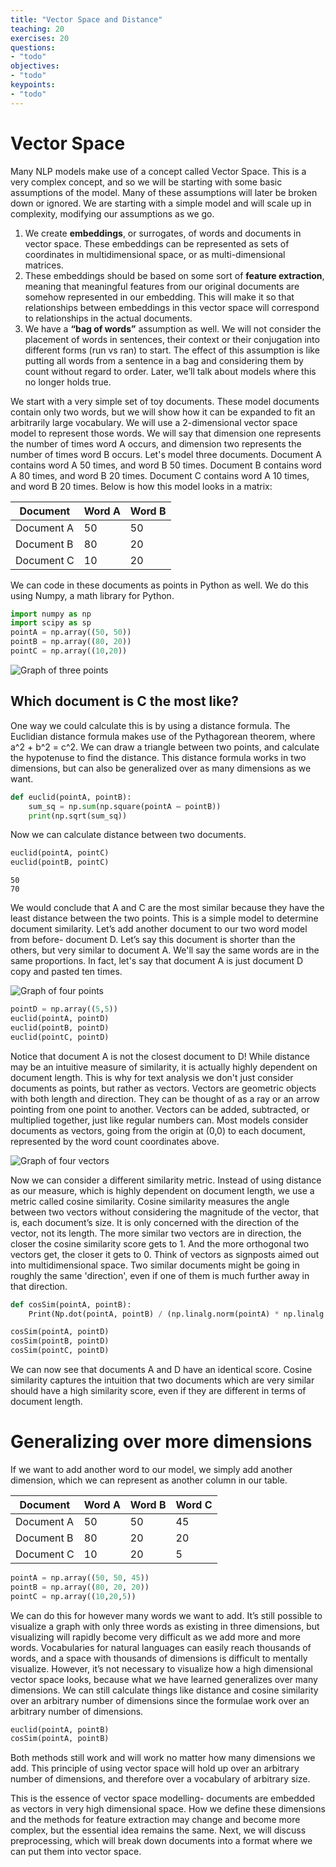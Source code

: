 ```yaml
---
title: "Vector Space and Distance"
teaching: 20
exercises: 20
questions:
- "todo"
objectives:
- "todo"
keypoints:
- "todo"
---
```


Vector Space
==================
Many NLP models make use of a concept called Vector Space. This is a very complex concept, and so we will be starting with some basic assumptions of the model.
Many of these assumptions will later be broken down or ignored. We are starting with a simple model and will scale up in complexity, modifying our assumptions as we go.

1)	We create __embeddings__, or surrogates, of words and documents in vector space. These embeddings can be represented as sets of coordinates in multidimensional space, or as multi-dimensional matrices.
2)	These embeddings should be based on some sort of __feature extraction__, meaning that meaningful features from our original documents are somehow represented in our embedding. This will make it so that relationships between embeddings in this vector space will correspond to relationships in the actual documents.
3)	We have a __“bag of words”__ assumption as well. We will not consider the placement of words in sentences, their context or their conjugation into different forms (run vs ran) to start. 
The effect of this assumption is like putting all words from a sentence in a bag and considering them by count without regard to order. Later, we’ll talk about models where this no longer holds true.

We start with a very simple set of toy documents. These model documents contain only two words, but we will show how it can be expanded to fit an arbitrarily large vocabulary. 
We will use a 2-dimensional vector space model to represent those words. 
We will say that dimension one represents the number of times word A occurs, and dimension two represents the number of times word B occurs. Let's model three documents.
Document A contains word A 50 times, and word B 50 times. Document B contains word A 80 times, and word B 20 times. Document C contains word A 10 times, and word B 20 times.
Below is how this model looks in a matrix:

| Document   | Word A      | Word B |
| ---------- | ----------- | ----------- |
| Document A | 50 | 50 |
| Document B | 80 | 20 |
| Document C | 10 | 20 |

We can code in these documents as points in Python as well. We do this using Numpy, a math library for Python.

```python
import numpy as np
import scipy as sp	
pointA = np.array((50, 50))
pointB = np.array((80, 20))
pointC = np.array((10,20))
```

![Graph of three points](images/03-3points.png)

Which document is C the most like? 
--------------
One way we could calculate this is by using a distance formula. 
The Euclidian distance formula makes use of the Pythagorean theorem, where a^2 + b^2 = c^2. 
We can draw a triangle between two points, and calculate the hypotenuse to find the distance. 
This distance formula works in two dimensions, but can also be generalized over as many dimensions as we want.

```python
def euclid(pointA, pointB): 
	sum_sq = np.sum(np.square(pointA – pointB))
	print(np.sqrt(sum_sq))
```

Now we can calculate distance between two documents.
```python
euclid(pointA, pointC)
euclid(pointB, pointC)
```

~~~
50
70
~~~

We would conclude that A and C are the most similar because they have the least distance between the two points. 
This is a simple model to determine document similarity. Let’s add another document to our two word model from before- document D. 
Let’s say this document is shorter than the others, but very similar to document A. We'll say the same words are in the same proportions.
In fact, let's say that document A is just document D copy and pasted ten times.


![Graph of four points](images/03-4points.png)

```python
pointD = np.array((5,5))
euclid(pointA, pointD)
euclid(pointB, pointD)
euclid(pointC, pointD)
```


Notice that document A is not the closest document to D! While distance may be an intuitive measure of similarity, it is actually highly dependent on document length. This is why for text analysis we don't just consider documents as points, but rather as vectors. 
Vectors are geometric objects with both length and direction. They can be thought of as a ray or an arrow pointing from one point to another. 
Vectors can be added, subtracted, or multiplied together, just like regular numbers can.
Most models consider documents as vectors, going from the origin at (0,0) to each document, represented by the word count coordinates above.
 
![Graph of four vectors](images/03-vectors.png)
 
Now we can consider a different similarity metric. Instead of using distance as our measure, which is highly dependent on document length, we use a metric called cosine similarity. 
Cosine similarity measures the angle between two vectors without considering the magnitude of the vector, that is, each document’s size. 
It is only concerned with the direction of the vector, not its length. The more similar two vectors are in direction, 
the closer the cosine similarity score gets to 1. And the more orthogonal two vectors get, the closer it gets to 0. 
Think of vectors as signposts aimed out into multidimensional space. Two similar documents might be going in roughly the same 'direction', even if one of them is much further away in that direction.


```python
def cosSim(pointA, pointB):
	Print(Np.dot(pointA, pointB) / (np.linalg.norm(pointA) * np.linalg.norm(pointB)))

cosSim(pointA, pointD)
cosSim(pointB, pointD)
cosSim(pointC, pointD)
```

We can now see that documents A and D have an identical score. Cosine similarity captures the intuition that two documents which are very similar should have a high similarity score, even if they are different in terms of document length.

Generalizing over more dimensions
==================

If we want to add another word to our model, we simply add another dimension, which we can represent as another column in our table.

| Document   | Word A      | Word B | Word C |
| ---------- | ----------- | ----------- | --------- |
| Document A | 50 | 50 | 45|
| Document B | 80 | 20 | 20|
| Document C | 10 | 20 | 5|

```python
pointA = np.array((50, 50, 45))
pointB = np.array((80, 20, 20))
pointC = np.array((10,20,5))
```

We can do this for however many words we want to add. It’s still possible to visualize a graph with only three words as existing in three dimensions, but visualizing will rapidly become very difficult as we add more and more words. 
Vocabularies for natural languages can easily reach thousands of words, and a space with thousands of dimensions is difficult to mentally visualize. 
However, it’s not necessary to visualize how a high dimensional vector space looks, because what we have learned generalizes over many dimensions.
We can still calculate things like distance and cosine similarity over an arbitrary number of dimensions since the formulae work over an arbitrary number of dimensions.
```python
euclid(pointA, pointB)
cosSim(pointA, pointB)
```

Both methods still work and will work no matter how many dimensions we add.
This principle of using vector space will hold up over an arbitrary number of dimensions, and therefore over a vocabulary of arbitrary size. 

This is the essence of vector space modelling- documents are embedded as vectors in very high dimensional space.
How we define these dimensions and the methods for feature extraction may change and become more complex, but the essential idea remains the same.
Next, we will discuss preprocessing, which will break down documents into a format where we can put them into vector space.